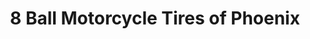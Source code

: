 ---
title: "8 Ball Motorcycle Tires of Phoenix"
url: /phoenix/8-ball-motorcycle-tires-of-phoenix/
shop: Reifen
---